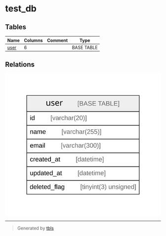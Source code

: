# test_db

## Tables

| Name | Columns | Comment | Type |
| ---- | ------- | ------- | ---- |
| [user](user.md) | 6 |  | BASE TABLE |

## Relations

![er](schema.svg)

---

> Generated by [tbls](https://github.com/k1LoW/tbls)
